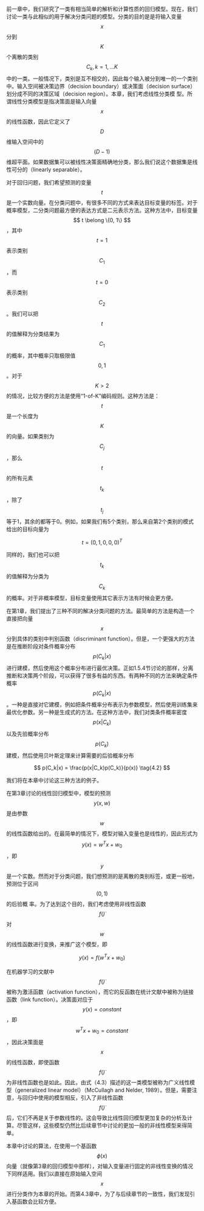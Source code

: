 前一章中，我们研究了一类有相当简单的解析和计算性质的回归模型。现在，我们讨论一类与此相似的用于解决分类问题的模型。分类的目的是是将输入变量$$ x $$分到$$ K $$个离散的类别$$ C_k,k=1,...K $$中的一类。一般情况下，类别是互不相交的，因此每个输入被分到唯一的一个类别中。输入空间被决策边界（decision boundary）或决策面（decision surface）划分成不同的决策区域（decision region）。本章，我们考虑线性分类模 型。所谓线性分类模型是指决策面是输入向量$$ x $$的线性函数，因此它定义了$$ D $$维输入空间中的$$ (D − 1) $$维超平面。如果数据集可以被线性决策面精确地分类，那么我们说这个数据集是线性可分的（linearly separable）。    

对于回归问题，我们希望预测的变量$$ t $$是一个实数向量。在分类问题中，有很多不同的方式来表达目标变量的标签。对于概率模型，二分类问题最方便的表达方式是二元表示方法。这种方法中，目标变量$$ t \belong \{0, 1\} $$，其中$$ t = 1 $$表示类别$$ C_1 $$，而$$ t = 0 $$表示类别$$ C_2 $$。我们可以把$$ t $$的值解释为分类结果为$$ C_1 $$的概率，其中概率只取极限值$$ 0, 1 $$。对于$$ K > 2 $$的情况，比较方便的方法是使用“1-of-K”编码规则。这种方法是：$$ t $$是一个长度为$$ K $$的向量。如果类别为$$ C_j $$，那么$$ t $$的所有元素$$ t_k $$，除了$$ t_j $$等于1，其余的都等于0。例如，如果我们有5个类别，那么来自第2个类别的模式给出的目标向量为    

$$
t = (0,1,0,0,0)^T \tag{4.1}
$$

同样的，我们也可以把$$ t_k $$的值解释为分类为$$ C_k $$的概率。对于非概率模型，目标变量使用其它表示方法有时候会更方便。    

在第1章，我们提出了三种不同的解决分类问题的方法。最简单的方法是构造一个直接把向量$$ x $$分到具体的类别中判别函数（discriminant function）。但是，一个更强大的方法是在推断阶段对条件概率分布$$ p(C_k|x) $$进行建模，然后使用这个概率分布进行最优决策。正如1.5.4节讨论的那样，分离推断和决策两个阶段，可以获得了很多有益的东西。有两种不同的方法来确定条件概率$$ p(C_k|x) $$。一种是直接对它建模，例如把条件概率分布表示为参数模型，然后使用训练集来最优化参数。另一种是生成式的方法。在这种方法中，我们对类条件概率密度$$ p(x|C_k) $$以及先验概率分布$$ p(C_k) $$建模，然后使用贝叶斯定理来计算需要的后验概率分布

$$
p(C_k|x) = \frac{p(x|C_k)p(C_k)}{p(x)} \tag{4.2}
$$

我们将在本章中讨论这三种方法的例子。    

在第3章讨论的线性回归模型中，模型的预测$$ y(x,w) $$是由参数$$ w $$的线性函数给出的。在最简单的情况下，模型对输入变量也是线性的，因此形式为$$ y(x) = w^Tx + w_0 $$，即$$ y $$是一个实数。然而对于分类问题，我们想预测的是离散的类别标签，或更一般地，预测位于区间$$ (0, 1) $$的后验概 率。为了达到这个目的，我们考虑使用非线性函数$$ f(\dot) $$对$$ w $$的线性函数进行变换，来推广这个模型，即

$$
y(x) = f(w^Tx + w_0) \tag{4.3}
$$

在机器学习的文献中$$ f(\dot) $$被称为激活函数（activation function），而它的反函数在统计文献中被称为链接函数（link function）。决策面对应于$$ y(x) = constant $$，即$$ w^T x + w_0 = constant $$，因此决策面是$$ x $$的线性函数，即使函数$$ f(\dot) $$为非线性函数也是如此。因此，由式（4.3）描述的这一类模型被称为广义线性模型（generalized linear model）（McCullagh and Nelder, 1989）。但是，需要注意，与回归中使用的模型相反，引入了非线性函数$$ f(\dot) $$后，它们不再是关于参数线性的。这会导致比线性回归模型更加复杂的分析及计算。尽管这样，这些模型仍然比后续章节中讨论的更加一般的非线性模型来得简单。     

本章中讨论的算法，在使用一个基函数$$ \phi(x) $$向量（就像第3章的回归模型中那样），对输入变量进行固定的非线性变换的情况下同样适用。我们以直接在原始输入空间$$ x $$进行分类作为本章的开始。而第4.3章中，为了与后续章节的一致性，我们发现引入基函数会比较方便。
